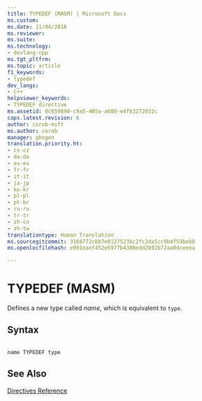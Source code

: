 ```yaml
---
title: TYPEDEF (MASM) | Microsoft Docs
ms.custom: 
ms.date: 11/04/2016
ms.reviewer: 
ms.suite: 
ms.technology:
- devlang-cpp
ms.tgt_pltfrm: 
ms.topic: article
f1_keywords:
- typedef
dev_langs:
- C++
helpviewer_keywords:
- TYPEDEF directive
ms.assetid: 0c659890-c9a5-485a-a680-e4fb3272032c
caps.latest.revision: 6
author: corob-msft
ms.author: corob
manager: ghogen
translation.priority.ht:
- cs-cz
- de-de
- es-es
- fr-fr
- it-it
- ja-jp
- ko-kr
- pl-pl
- pt-br
- ru-ru
- tr-tr
- zh-cn
- zh-tw
translationtype: Human Translation
ms.sourcegitcommit: 3168772cbb7e8127523bc2fc2da5cc9b4f59beb8
ms.openlocfilehash: e991eaef452e5977b4388edd2b92b72aa0dceeea

---
```

# TYPEDEF (MASM)
Defines a new type called *name*, which is equivalent to `type`.  
  
## Syntax  
  
```  
  
name TYPEDEF type  
```  
  
## See Also  
 [Directives Reference](../../assembler/masm/directives-reference.md)


<!--HONumber=Jan17_HO1-->


